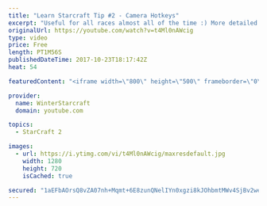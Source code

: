 ```yaml
---
title: "Learn Starcraft Tip #2 - Camera Hotkeys"
excerpt: "Useful for all races almost all of the time :) More detailed guides/tutorials under the learn to play starcraft playlist."
originalUrl: https://youtube.com/watch?v=t4Ml0nAWcig
type: video
price: Free
length: PT1M56S
publishedDateTime: 2017-10-23T18:17:42Z
heat: 54

featuredContent: "<iframe width=\"800\" height=\"500\" frameborder=\"0\" src=\"https://www.youtube.com/embed/t4Ml0nAWcig\" allow=\"accelerometer; autoplay; encrypted-media; gyroscope; picture-in-picture\" allowfullscreen></iframe>"

provider:
  name: WinterStarcraft
  domain: youtube.com

topics:
  - StarCraft 2

images:
  - url: https://i.ytimg.com/vi/t4Ml0nAWcig/maxresdefault.jpg
    width: 1280
    height: 720
    isCached: true

secured: "1aEFbAOrsQ8vZA07nh+Mqmt+6E8zunQNelIYn0xgzi8kJOhbmtMWv4SjBv2we7YQ37B0aeWCXs8z1W5vDXWciJYRNoXzCMVx5lJkseUZldr2eb9RC4qvivxiS27x4F6J0bRQ8fLvOjswO2EH55mCDHdMDE4FlQMTM7cMs0MX/RbSSl8vUUuglVuv6HtspBwcwwQUmYTxt8IvMKgFVe8TFjzTfCf2a77V42q1u6VWEFSxMtEYxUOVNhqyiWuwgZjfvVxXK92ChHeO2H4wXI357DhWgOSPsadK4t197rOHdDaNJiUns6iUsZDgYZbk0FHGvFeMPGypqDI/QTJGwXWmrJMXA/1vpz3qYj0lCqqbx2LoNDKswU/ghOFffXHjtYuxqHYiqmAqLPiemovWBmN7x5WRVBNZjBqj/ThSMKmAyVw=;2OMu7b91yfRdaSkEP7xCVQ=="
---
```


